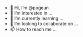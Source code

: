 - 👋 Hi, I’m @ppgeun
- 👀 I’m interested in ...
- 🌱 I’m currently learning ...
- 💞️ I’m looking to collaborate on ...
- 📫 How to reach me ...

<!---
ppgeun/ppgeun is a ✨ special ✨ repository because its `README.md` (this file) appears on your GitHub profile.
You can click the Preview link to take a look at your changes.
--->
